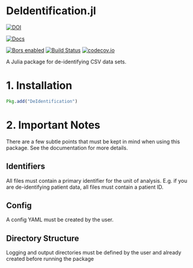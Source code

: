 # DeIdentification.jl

[![DOI](https://zenodo.org/badge/145617556.svg)](https://zenodo.org/badge/latestdoi/145617556)

[![Docs](https://img.shields.io/badge/docs-latest-blue.svg)](https://bcbi.github.io/DeIdentification.jl/latest/)

[![Bors enabled](https://bors.tech/images/badge_small.svg)](https://app.bors.tech/repositories/12280)
[![Build Status](https://travis-ci.org/bcbi/DeIdentification.jl.svg?branch=master)](https://travis-ci.org/bcbi/DeIdentification.jl)
[![codecov.io](https://codecov.io/github/bcbi/DeIdentification.jl/coverage.svg?branch=master)](https://codecov.io/github/bcbi/DeIdentification.jl?branch=master)


A Julia package for de-identifying CSV data sets.

# 1. Installation
```julia
Pkg.add("DeIdentification")
```

# 2. Important Notes
There are a few subtle points that must be kept in mind when using this package. See the documentation for more details.

## Identifiers
All files must contain a primary identifier for the unit of analysis. E.g. if you are de-identifying patient data, all files must contain a patient ID.

## Config
A config YAML must be created by the user.

## Directory Structure
Logging and output directories must be defined by the user and already created before running the package
